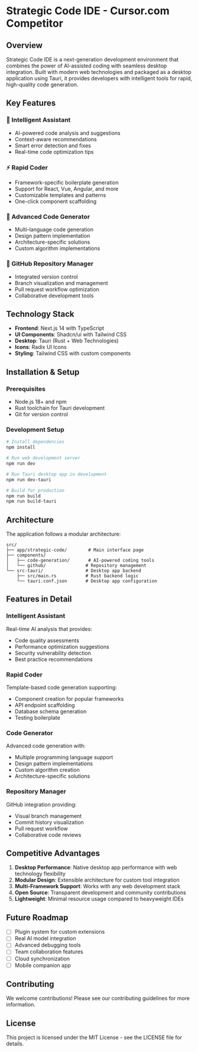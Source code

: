 # Strategic Code IDE - Cursor.com Competitor

## Overview

Strategic Code IDE is a next-generation development environment that combines the power of AI-assisted coding with seamless desktop integration. Built with modern web technologies and packaged as a desktop application using Tauri, it provides developers with intelligent tools for rapid, high-quality code generation.

## Key Features

### 🧠 Intelligent Assistant
- AI-powered code analysis and suggestions
- Context-aware recommendations
- Smart error detection and fixes
- Real-time code optimization tips

### ⚡ Rapid Coder
- Framework-specific boilerplate generation
- Support for React, Vue, Angular, and more
- Customizable templates and patterns
- One-click component scaffolding

### 🔧 Advanced Code Generator
- Multi-language code generation
- Design pattern implementation
- Architecture-specific solutions
- Custom algorithm implementations

### 📁 GitHub Repository Manager
- Integrated version control
- Branch visualization and management
- Pull request workflow optimization
- Collaborative development tools

## Technology Stack

- **Frontend**: Next.js 14 with TypeScript
- **UI Components**: Shadcn/ui with Tailwind CSS
- **Desktop**: Tauri (Rust + Web Technologies)
- **Icons**: Radix UI Icons
- **Styling**: Tailwind CSS with custom components

## Installation & Setup

### Prerequisites
- Node.js 18+ and npm
- Rust toolchain for Tauri development
- Git for version control

### Development Setup
```bash
# Install dependencies
npm install

# Run web development server
npm run dev

# Run Tauri desktop app in development
npm run dev-tauri

# Build for production
npm run build
npm run build-tauri
```

## Architecture

The application follows a modular architecture:

```
src/
├── app/strategic-code/        # Main interface page
├── components/
│   ├── code-generation/       # AI-powered coding tools
│   └── github/               # Repository management
└── src-tauri/                # Desktop app backend
    ├── src/main.rs           # Rust backend logic
    └── tauri.conf.json       # Desktop app configuration
```

## Features in Detail

### Intelligent Assistant
Real-time AI analysis that provides:
- Code quality assessments
- Performance optimization suggestions
- Security vulnerability detection
- Best practice recommendations

### Rapid Coder
Template-based code generation supporting:
- Component creation for popular frameworks
- API endpoint scaffolding
- Database schema generation
- Testing boilerplate

### Code Generator
Advanced code generation with:
- Multiple programming language support
- Design pattern implementations
- Custom algorithm creation
- Architecture-specific solutions

### Repository Manager
GitHub integration providing:
- Visual branch management
- Commit history visualization
- Pull request workflow
- Collaborative code reviews

## Competitive Advantages

1. **Desktop Performance**: Native desktop app performance with web technology flexibility
2. **Modular Design**: Extensible architecture for custom tool integration
3. **Multi-Framework Support**: Works with any web development stack
4. **Open Source**: Transparent development and community contributions
5. **Lightweight**: Minimal resource usage compared to heavyweight IDEs

## Future Roadmap

- [ ] Plugin system for custom extensions
- [ ] Real AI model integration
- [ ] Advanced debugging tools
- [ ] Team collaboration features
- [ ] Cloud synchronization
- [ ] Mobile companion app

## Contributing

We welcome contributions! Please see our contributing guidelines for more information.

## License

This project is licensed under the MIT License - see the LICENSE file for details.